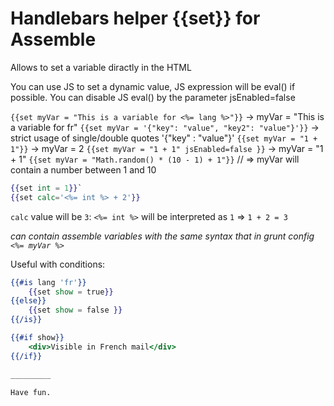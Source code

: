 # Handlebars helper {{set}} for Assemble

Allows to set a variable diractly in the HTML

You can use JS to set a dynamic value, JS expression will be eval() if possible.
You can disable JS eval() by the parameter jsEnabled=false

`{{set myVar = "This is a variable for <%= lang %>"}}` -> myVar = "This is a variable for fr"
`{{set myVar = '{"key": "value", "key2": "value"}'}}` -> strict usage of single/double quotes '{"key" : "value"}'
`{{set myVar = "1 + 1"}}` -> myVar = 2
`{{set myVar = "1 + 1" jsEnabled=false }}` -> myVar = "1 + 1"
`{{set myVar = "Math.random() * (10 - 1) + 1"}}` // => myVar will contain a number between 1 and 10

```handlebars 
{{set int = 1}}`
{{set calc='<%= int %> + 2'}}
```
`calc` value will be `3`: `<%= int %>` will be interpreted as `1` => `1 + 2 = 3`

_can contain assemble variables with the same syntax that in grunt config `<%= myVar %>`_

Useful with conditions:
```handlebars
{{#is lang 'fr'}}
    {{set show = true}}
{{else}}
    {{set show = false }}
{{/is}}

{{#if show}}
    <div>Visible in French mail</div>
{{/if}}

_________

Have fun.